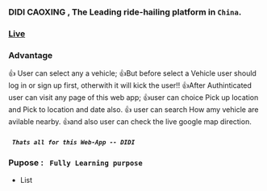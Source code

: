 ### DIDI CAOXING , The Leading ride-hailing platform in `China`.
### [Live](https://final-assignment-66726.web.app/)


### Advantage 
:+1: User can select any a vehicle; 
:+1:But before select a Vehicle user should log in or sign up first, otherwith it will kick the user!!
:+1:After Authinticated user can visit any page of this web app;
:+1:user can choice Pick up location and Pick to location and date also.
:+1: user can search How amy vehicle are avilable nearby.
:+1:and also user can check the live google map direction.

##### ` Thats all for this Web-App -- DIDI`
### Pupose : ` Fully Learning purpose` 
- List 
<!-- Use `git status` to list all new or modified files that haven't yet been committed. -->


<!-- # The largest heading
## The second largest heading
###### The smallest heading -->